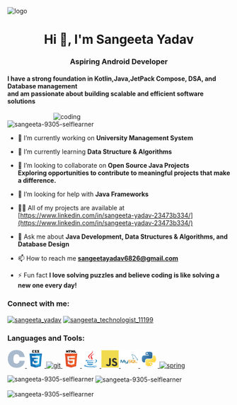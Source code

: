 ![logo](https://github.com/Sangeeta-9305-SelfLearner/Sangeeta-9305-SelfLearner/blob/main/Java%20developer.png)
<h1 align="center">Hi 👋, I'm Sangeeta Yadav</h1>
<h3 align="center">Aspiring Android Developer</h3>
<h4 aling="center">I have a strong foundation in Kotlin,Java,JetPack Compose, DSA, and Database management <br/>and  am passionate about building scalable and efficient software solutions</h4>

<img align="right" alt="coding" width="400" src="https://user-images.githubusercontent.com/55389276/140866485-8fb1c876-9a8f-4d6a-98dc-08c4981eaf70.gif">

<p align="left"> <img src="https://komarev.com/ghpvc/?username=sangeeta-9305-selflearner&label=Profile%20views&color=0e75b6&style=flat" alt="sangeeta-9305-selflearner" /> </p>

- 🔭 I’m currently working on **University Management System**

- 🌱 I’m currently learning **Data Structure & Algorithms**

- 👯 I’m looking to collaborate on **Open Source Java Projects <br/> Exploring opportunities to contribute to meaningful projects that make a difference.**

- 🤝 I’m looking for help with **Java Frameworks**

- 👨‍💻 All of my projects are available at [https://www.linkedin.com/in/sangeeta-yadav-23473b334/](https://www.linkedin.com/in/sangeeta-yadav-23473b334/)

- 💬 Ask me about **Java Development, Data Structures & Algorithms, and Database Design**

- 📫 How to reach me **sangeetayadav6826@gmail.com**

- ⚡ Fun fact **I love solving puzzles and believe coding is like solving a new one every day!**

<h3 align="left">Connect with me:</h3>
<p align="left">
<a href="https://linkedin.com/in/sangeeta_yadav" target="blank"><img align="center" src="https://raw.githubusercontent.com/rahuldkjain/github-profile-readme-generator/master/src/images/icons/Social/linked-in-alt.svg" alt="sangeeta_yadav" height="30" width="40" /></a>
<a href="https://www.leetcode.com/sangeeta_technologist_11199" target="blank"><img align="center" src="https://raw.githubusercontent.com/rahuldkjain/github-profile-readme-generator/master/src/images/icons/Social/leet-code.svg" alt="sangeeta_technologist_11199" height="30" width="40" /></a>
</p>

<h3 align="left">Languages and Tools:</h3>
<p align="left"> <a href="https://www.cprogramming.com/" target="_blank" rel="noreferrer"> <img src="https://raw.githubusercontent.com/devicons/devicon/master/icons/c/c-original.svg" alt="c" width="40" height="40"/> </a> <a href="https://www.w3schools.com/css/" target="_blank" rel="noreferrer"> <img src="https://raw.githubusercontent.com/devicons/devicon/master/icons/css3/css3-original-wordmark.svg" alt="css3" width="40" height="40"/> </a> <a href="https://git-scm.com/" target="_blank" rel="noreferrer"> <img src="https://www.vectorlogo.zone/logos/git-scm/git-scm-icon.svg" alt="git" width="40" height="40"/> </a> <a href="https://www.w3.org/html/" target="_blank" rel="noreferrer"> <img src="https://raw.githubusercontent.com/devicons/devicon/master/icons/html5/html5-original-wordmark.svg" alt="html5" width="40" height="40"/> </a> <a href="https://www.java.com" target="_blank" rel="noreferrer"> <img src="https://raw.githubusercontent.com/devicons/devicon/master/icons/java/java-original.svg" alt="java" width="40" height="40"/> </a> <a href="https://developer.mozilla.org/en-US/docs/Web/JavaScript" target="_blank" rel="noreferrer"> <img src="https://raw.githubusercontent.com/devicons/devicon/master/icons/javascript/javascript-original.svg" alt="javascript" width="40" height="40"/> </a> <a href="https://www.mysql.com/" target="_blank" rel="noreferrer"> <img src="https://raw.githubusercontent.com/devicons/devicon/master/icons/mysql/mysql-original-wordmark.svg" alt="mysql" width="40" height="40"/> </a> <a href="https://www.python.org" target="_blank" rel="noreferrer"> <img src="https://raw.githubusercontent.com/devicons/devicon/master/icons/python/python-original.svg" alt="python" width="40" height="40"/> </a> <a href="https://spring.io/" target="_blank" rel="noreferrer"> <img src="https://www.vectorlogo.zone/logos/springio/springio-icon.svg" alt="spring" width="40" height="40"/> </a> </p>

<p><img align="left" src="https://github-readme-stats.vercel.app/api/top-langs?username=sangeeta-9305-selflearner&show_icons=true&locale=en&layout=compact" alt="sangeeta-9305-selflearner" /></p>

<p>&nbsp;<img align="center" src="https://github-readme-stats.vercel.app/api?username=sangeeta-9305-selflearner&show_icons=true&locale=en" alt="sangeeta-9305-selflearner" /></p>

<p><img align="center" src="https://github-readme-streak-stats.herokuapp.com/?user=sangeeta-9305-selflearner&" alt="sangeeta-9305-selflearner" /></p>
